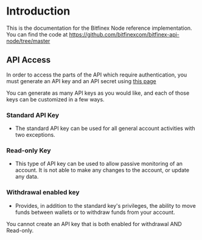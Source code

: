 # Introduction

This is the documentation for the Bitfinex Node reference implementation. 
You can find the code at https://github.com/bitfinexcom/bitfinex-api-node/tree/master

## API Access
In order to access the parts of the API which require authentication, you must generate an API key and an API secret
using [this page](https://www.bitfinex.com/account/api)

You can generate as many API keys as you would like, and each of those keys can be customized in a few ways.

### Standard API Key
* The standard API key can be used for all general account activities with two exceptions.

### Read-only Key
* This type of API key can be used to allow passive monitoring of an account. It is not able to make any changes to the
account, or update any data.

### Withdrawal enabled key
* Provides, in addition to the standard key's privileges, the ability to move funds between
wallets or to withdraw funds from your account.

<aside class="notice">
You cannot create an API key that is both enabled for withdrawal AND Read-only.
</aside>